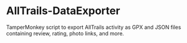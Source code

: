 # AllTrails-DataExporter
TamperMonkey script to export AllTrails activity as GPX and JSON files containing review, rating, photo links, and more.
